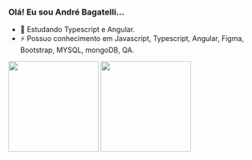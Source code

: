 ###  Olá! Eu sou André Bagatelli...

- 🌱 Estudando Typescript e Angular.
- ⚡ Possuo conhecimento em Javascript, Typescript, Angular, Figma, Bootstrap, MYSQL, mongoDB, QA.

<div>
  <img height="180em" src="https://github-readme-stats.vercel.app/api/top-langs/?username=andrebagatelli&hide_progress=false"></img>
  <img height="180em" src="https://github-readme-stats.vercel.app/api?username=andrebagatelli&show_icons=true&theme=dark"></img>
</div>
